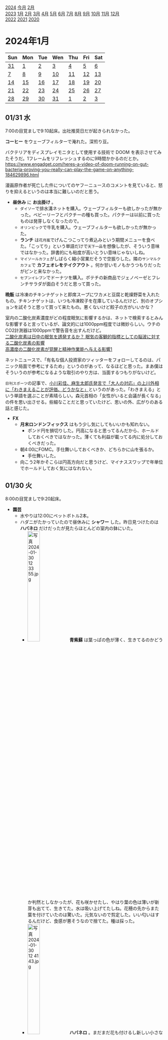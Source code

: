 [2024](README.md#2024) [今月](2024-01.md) [2月](2024-02.md)  
[2023](README.md#2023) [1月](2023-01.md) [2月](2023-02.md) [3月](2023-03.md) [4月](2023-04.md) [5月](2023-05.md) [6月](2023-06.md) [7月](2023-07.md) [8月](2023-08.md) [9月](2023-09.md) [10月](2023-10.md) [11月](2023-11.md) [12月](2023-12.md)  
[2022](README.md#2022) [2021](README.md#2021) [2020](README.md#2020)  

2024年1月
=========

|Sun|Mon|Tue|Wen|Thu|Fri|Sat|
|---|---|---|---|---|---|---|
|[31](2023-12.md#1231-日)|[1](#0101-月)|[2](#0102-火)|[3](#0103-水)|[4](#0104-木)|[5](#0105-金)|[6](#0106-土)|
|[7](#0107-日)|[8](#0108-月)|[9](#0109-火)|[10](#0110-水)|[11](#0111-木)|[12](#0112-金)|[13](#0113-土)|
|[14](#0114-日)|[15](#0115-月)|[16](#0116-火)|[17](#0117-水)|[18](#0118-木)|[19](#0119-金)|[20](#0120-土)|
|[21](#0121-日)|[22](#0122-月)|[23](#0123-火)|[24](#0124-水)|[25](#0125-木)|[26](#0126-金)|[27](#0127-土)|
|[28](#0128-日)|[29](#0129-月)|[30](#0130-火)|[31](#0131-水)|[1](2024-02.md#0201-木)|[2](2024-02.md#0202-金)|[3](2024-02.md#0203-土)|

01/31 水
--------

7:00の目覚ましで9:10起床。出社推奨日だが起きられなかった。

__コーヒー__ をウェーブフィルターで淹れた。深煎り豆。

バクテリアをディスプレイモニタとして使用する技術で DOOM を表示させてみたそうだ。1フレームをリフレッシュするのに9時間かかるのだとか。  
https://www.engadget.com/heres-a-video-of-doom-running-on-gut-bacteria-proving-you-really-can-play-the-game-on-anything-184629896.html

漫画原作者が死亡した件についてのヤフーニュースのコメントを見ていると、怒りを抑えるというのは本当に難しいのだと思う。

- __昼休み__ に __お出掛け__ 。
  - `ダイソー`で排水溝ネットを購入。ウェーブフィルターも欲しかったが無かった。ベビーリーフとパクチーの種も買った。パクチーは以前に買ったものは発芽しなくなったので。
  - `オリンピック`で牛乳を購入。ウェーブフィルターも欲しかったが無かった。
  - __ランチ__ は`花月嵐`でげんこつこってり煮込みという期間メニューを食べた。「こってり」という単語だけで`天下一品`を想像したが、そういう意味ではなかった。辞書的にも粘度が高いとうい意味じゃないしね。
  - `マイソールカフェ`がしばらく縮小営業だそうで空振りした。隣の`サンマルクカフェ`で __カフェオレをテイクアウト__ 。何か甘いモノもかうつもりだったがピンと来なかった。
  - `セブンイレブン`でドーナツを購入。ポテチの新商品でジェノベーゼとフレンチサラダが面白そうだと思って買った。

__晩飯__ は冷凍のチキンナゲットと即席スープにワカメと豆腐と乾燥野菜を入れたもの。チキンナゲットは、いつも冷凍餃子を在庫しているんだけど、別のオプションを試そうと思って買って来たもの。悪くないけど餃子の方がいいかな？

室内の二酸化炭素濃度がどの程度眠気に影響するかは、ネットで検索するとみんな影響すると言っているが、論文的には1000ppm程度では微妙らしい。ウチのCO2計測器は1000ppmで警告音を出すんだけど。  
[二酸化炭素は日中の眠気を誘発するか？ 眠気の客観的指標としての脳波に対する二酸化炭素の影響](https://www.tohoku.ac.jp/japanese/2022/06/press20220615-01-co2.html)  
[高濃度の二酸化炭素が覚醒と精神作業能へ与える影響1](https://www.jstage.jst.go.jp/article/jje/58/2/58_76/_pdf)  

ネットニュースで、「有名な個人投資家のツィッターをフォローしてるのは、パニック局面で参考にするため」というのがあって、なるほどと思った。まあ僕はそういうのが参考になるような取引のやり方は、当面するつもりがないけど。

`日刊スポーツ`の記事で、[小川彩佳、麻生太郎氏発言で「大人の対応」の上川外相に「わきまえることが評価、どうかなと」](https://www.nikkansports.com/entertainment/news/202401310000200.html)というのがあった。「わきまえる」という単語を選ぶことが素晴らしい。森元首相の「女性がいると会議が長くなる」の件を思い出させる。些細なことだと思っていたけど、思いの外、広がりのある話と感じた。

- __FX__
  - __月末ロンドンフィックス__ はもう少し気にしてもいいかも知れない。
    - ポンド円を損切りした。円高になると思ってるんだから、ホールドしておくべきではなかった。薄くても利益が載ってる内に処分しておくべきだった。
  - 朝4:00にFOMC。手仕舞いしておくべきか、どちらかに山を張るか。
    - 手仕舞いした。
  - 向こう2年かそこらは円高方向だと思うけど、マイナススワップで年単位でホールドしておく気にはなれない。

01/30 火
--------

8:00の目覚ましで9:20起床。

- __園芸__
  - 水やりは12:00にペットボトル2本。
  - ハダニがたかっていたので昼休みに __シャワー__ した。昨日見つけたのは __ハバネロ__ だけだったが見たらほとんどの室内の鉢にいた。
    - <img src='images/%E5%86%99%E7%9C%9F%202024%2D01%2D30%2012%2033%2055.jpg' alt='写真 2024-01-30 12 33 55.jpg' width='30%'> __青紫蘇__ は葉っぱの色が薄く、生きてるのかどうか判然としなかったが、花も咲かせたし、やはり葉の色は薄いが新芽も出てて、生きてた。水は吸い上げてたしね。花穂の先からまた葉を付けていたのは驚いた。元気ないので剪定した。いい匂いはするんだけど、食感が悪そうなので捨てた。種は採った。
    - <img src='images/%E5%86%99%E7%9C%9F%202024%2D01%2D30%2012%2041%2043.jpg' alt='写真 2024-01-30 12 41 43.jpg' width='30%'> __ハバネロ__ 。まだまだ花も付けるし新しい小さな青い実を付けている。実が赤くならない。明るいオレンジくらい。
    - <img src='images/%E5%86%99%E7%9C%9F%202024%2D01%2D30%2012%2047%2047.jpg' alt='写真 2024-01-30 12 47 47.jpg' width='30%'> __挿し芽__ を水耕栽培してる __タイバジル__ 。剪定してハーブティーに。
    - <img src='images/%E5%86%99%E7%9C%9F%202024%2D01%2D30%2012%2049%2044.jpg' alt='写真 2024-01-30 12 49 44.jpg' width='30%'> <img src='images/%E5%86%99%E7%9C%9F%202024%2D01%2D30%2012%2052%2036.jpg' alt='写真 2024-01-30 12 52 36.jpg' width='30%'> 種からパーライトで水耕栽培してる __ホーリーバジル__ 。剪定したものは乾燥する。
    - <img src='images/%E5%86%99%E7%9C%9F%202024%2D01%2D30%2012%2055%2029.jpg' alt='写真 2024-01-30 12 55 29.jpg' width='30%'> 鉢植えの方の __タイバジル__ はもう少し待ってから収穫する。というか、どんどん炒め物やサラダに使うべきだ。
  - 大根の頭を水に漬けたのは腐った。根に蓄えた栄養を葉っぱにして食べる程度しか出来ないようだ。液体肥料を吸い上げて、養分を必要な栄養素に変換することは、頭の先だけでは出来ないのかも知れない。

__コーヒー__ をマキネッタでロングブラックにして、2015年が賞味期限のスキムミルクを入れた。

毛布を洗濯。

__ランチ__ はキャベツの微塵切りとタイバジルにレモンチリソースを掛けたもの。

__コーヒー__ をプレスで淹れた。

__間食__ に即席オニオンスープにサラダチキンと乾燥野菜と卵を入れてレンチンしたもの。

__東中野__ で知り合いの誕生会。

<a id="0130-glove"></a>移動中に[3本指だし手袋](https://www.amazon.co.jp/gp/product/B01N6B2G9Y/)をしながらスマホを操作してみたが、暖かいとまでは言えないが、それなりの効果はあった。

__夜食__ に即席スープにワカメと乾燥野菜を入れたもの。

01/29 月
--------

9:00の目覚ましで9:40起床。

- __園芸__
  - 水やりは14:00にペットボトル2本。
  - <img src='images/%E5%86%99%E7%9C%9F%202024%2D01%2D29%2014%2047%2009.jpg' alt='梅、白加賀の花' width='30%'> __梅__ の __白加賀__ の最初の花が咲いた。受粉の都合では3種類同時に咲いて欲しいんだけど、つぼみの膨らみ具合はバラバラ。
  - __ハバネロ__ にハダニがたかっているのを見つけたが、今日は時間が無い。

__コーヒー__ をマキネッタでロングブラックにしたが薄め過ぎた。

__ランチ__ は即席みそ汁に乾燥こんにゃく麺と乾燥ワカメと、Amazonで買った乾燥野菜。野菜はコーンが多めだった。次は他のを試すか、乾燥キャベツを試すか。乾燥シイタケや乾燥キクラゲも選択肢にある。

乾燥メカブというのも見つけた。500gで3220円。乾燥もずくは1gで50円くらい。高い。戻すと相当増えるのかな？刻み昆布が1gで5円くらい。数分で戻るなら面白そう。

自宅PCのメモリを増設した。最大で8GB x4挿せるところ、元々4GB x4挿さっていた。片方のペアを交換して、合計24GBになった。クロックの高い方を残すつもりだったけど、CLが13だったので新しい11の方を残した。いつか32GBにする時が来たらCL9で統一されて速くなる。まあ、その前にマザーボードを変更する気になるかも知れないけど。

<a id="0129-matsu-ya"></a>`松屋`の通販で29日に割引イベントしてるのを知った。送料込みで1食200円を切るなら在庫を置いておいてもいいと思って注文した。

- 移動中に`Duolingo`したいけど、スマホを操作する手が寒い。指の出た手袋が欲しくて物色していて、500円以内の軍手があったので試しに2種類注文してみた。
  - ノースフェイスにもあるので、試着してみたい。気に入ったら買いたい。
  - 指先を開閉できるものもあるが、1000円以上するのは他がダメだとなってから試したい。

[1949年の第1期国語審議会に「これからの敬語(建議)」という文章](https://www.bunka.go.jp/kokugo_nihongo/sisaku/joho/joho/kakuki/01/tosin06/03.html)がある。そこに、慣用として定着している「お」と「ご」はそのままで良い、となっている。以下が例示されているのだが、半分くらいは、言われて見れば、という感じで、意識していなかった。
> おはよう　　おかず　　おたまじゃくし  
> ごはん　　　ごらん　　ごくろうさま  
> おいでになる（すべて「お――になる」の型）  
> ごらんになる（すべて「ご――になる」の型）  

__歌舞伎町__ の`鶏美庵`で __会食__ 。知り合いの働いている店に、シフトを聞いて予約したが、腰を悪くしたそうでいなかった。

`どないや`で差し入れを買って近所に寄って帰宅。

帰りに`セブンイレブン`のカウンターフーズを買って食べてしまう。

01/28 日
--------

飲み過ぎで頭が痛い。起床も遅く、`CUPHEAD`を遊べなかった。

水やりは16:00にペットボトル1本。

何でイヤホンが無くなるの？僕どこに置いてるの？

__間食__ に、即席みそ汁を摂取。Amazonで買ったものは、すでにある在庫を消費してから。

__お出掛け__ 。 __東中野__ で2軒と近所で1軒。ワインバーでおでんを食べるつもりだったが日曜定休だった。早く帰りたいと思っていたが、結局深酒した。今日は晩飯を抜こうかと思っていたが、遅い時間になったら腹が減って唐揚げなどを食べた。

注文したメモリが届いていた。接続は明日。

01/27 土
--------

寝ている間にSMSが来てて、NTTから電話料金についてお話ししたいことがある、って。勧誘だろうと思ったが、もっと悪いかも知れない。掛けろという宛先の番号と、SMSの発信元も違う。詐欺電話を相手の料金で掛けようとはいい根性してる。

__コーヒー__ をマキネッタでロングブラックにした。浅煎りの方を試してみて、悪くない。この豆はプレスの方が美味しいと感じるけど、もっと別の豆でも試してみたい。

PCのメモリが足りない。Firefoxが使い過ぎなんだけど、僕はタブをブックマークのように使うので仕方ない。Chromeは使ってないタブのメモリを開放するようになって偉い。今のPCのメモリが16GBのところ、Firefoxだけで10GB使う。[以前に増設して](2022-11.md#1101-extend-pc-main-memory)スロットが4本とも埋まっている。あの時16GB増設して24GBにしておくんだった。このPCには32GBまでしか積めない。16GB 2本は高いから、8GB 2本ずつ交換。

 ということで[8GB 2本で16GBの商品](https://www.amazon.co.jp/dp/B096FMQ2L2/)をポチった。2700円は凄いな。似たような商品の中から、クロックレイテンシが9の物を選んだ。11が多い。ユーザー評価も十分に多くて高い。一気に4本買ってもいいかも知れないけど、一旦半分だけ。最初から積んでた方はオーバークロック品だったので、安ければソチラに合わせたいところだったけど、安い方で十分。

`CUPHEAD`で遊んだ。多分あと1/4程度。

味噌汁が郵便受けに入っていた。

- __お出掛け__
  - 電車で __下北沢__ へ。新宿乗り換えで小田急線。
    - 暖かければ歩くんだけど。
  - 知り合いの居酒屋イベントで一杯。
  - 折角下北沢へ来たのでと思って`マジックスパイス`に行ったら、店舗移転中でお休み。明日1/28再開だって。
  - `Tap&Growler`でクラフトビールを一杯。次にどこへ行くか考える時間のため。
  - ワインとスパイス料理のお店`ホーキ星`でワインとチキンカレー。玉ねぎたっぷりだけどクローブが良く効いた、スパイスのパンチのあるカレー。
  - 総武線で __東中野__ へ行くつもりが、たまたま来てた山手線に間違えて乗ってしまって __高田馬場__ へ。
  - `漁〆`でつけ麺を注文したが食べきれなかった。
  - 帰りに東中野へ寄りたかったがタクシーで近所に帰って一杯やって帰宅。

01/26 金
--------

8:00の目覚ましで9:40起床。夜中の仮眠があっても起きれないよね。

- __園芸__
  - 水やりは16:00にペットボトル1本。
  - __白加賀__ だけ花が咲きそう。受粉の関係で3本一斉に咲いて欲しいんだけど。

__コーヒー__ をプレスで淹れた。

リモート出社。

__ランチ__ はモヤシの作り置きと、その作り置きの残りの汁に`サトウのごはん`と卵を入れたもの。モヤシのカレー味が僕にしてはかなり美味しく出来たので。

__コーヒー__ をマキネッタでロングブラックに。豆は`ITSUKI`のケニヤ深煎り。結構いい。浅煎りロングブラックもその内に試そう。

__晩飯__ はカップ麺と冷凍ハンバーグ。カップヌードル酸辣湯はゴマ油の香りが素晴らしいが全体的に物足りないので酢と胡椒と唐辛子を足したら美味しくなった。

注文した即席スープと乾燥ワカメと乾燥野菜が届いた。味噌汁は明日。

`CUPHEAD`を6時間遊んだ。あまり楽しいと感じない難しさだが、見た目が面白くて次のステージや敵を見たくなる。

__夜食__ に、今日届いた即席スープをかき玉にしたもの。

__夜食__ 第2段に、お好み焼きと、即席スープにワカメと乾燥こんにゃく麺を入れたもの。このスープは元々あった在庫。

01/25 木
--------

8:00の目覚ましで9:40起床。

水やりは14:00にペットボトル1本。

リモート出社。

- __ランチ__ はサラダチキンと溶き卵をレンチンしたものと、即席みそ汁に __乾燥汁の実__ を入れたもの。乾燥汁の実はこないだ`キッチンコート`で買って来た。ありそうでないと思っていたが、ようやく見つけた。他の店でも見つけてないだけだろうか？

乾燥汁の実が思いの外良かったので、Amazonで探してみると1gで5円を切るくらいからあって結構安い。ついでに即席スープも探してみると、1食
10円辺りからあって驚いた。

- Amazonで見かけた乾物。巨大なパックでの最安値。
  |キャベツ|ワカメ|シイタケ|きくらげ|切り干し大根|ミックスキノコ|
  |---|---|---|---|---|---|
  |2円|3円|3円|4円|4円|15円|

即席みそ汁と即席スープと乾燥ワカメと乾燥ミックス野菜をAmazonで注文した。

緑豆春雨も通販で安く買えないかと探してみたが、送料で割高になりそうだ。

__晩飯__ は韓国の袋の激辛インスタント焼きそば。賞味期限が2022年10月。油が悪くなった匂いがする。ストックを買うのは良くないな。十分に辛いけど、過去の記憶程ではない。辛さに強くなったか、過去の記憶が大袈裟になったか。

- 買うかどうかは別として、電子レンジを物色した。オーブンが付いていれば安くてもいいかな。スチームは手入れが面倒で結局使わないかも知れない。
  - 加熱水蒸気調理は何に向いているんだろう？水蒸気は空気よりも熱伝導がいいし、気化熱の逆で100°C以下の物体に水蒸気が触れて水に戻る時に発熱するのだそうで、表面温度を高速に上げることが出来るらしい。ステーキやハンバーグの表面をいい色にしたいときに使えたりすると便利なんだけど、何°Cくらいなんだろうか。
    - [表面を高温にして色付かせるような調理は期待していいらしい](https://kakakumag.com/seikatsu-kaden/?id=14320)。オーブンだと予熱時間が大変だから、簡単に色付くなら素晴らしい。
    - 加熱水蒸気ならでは、というワケではないが、[ビストロには、底面に電磁波を吸収して発熱する天板が付属するそうで、電子レンジで鉄板料理のような調理ができる](https://esse-online.jp/articles/-/20418)そうだ。別の話として面白い。
  - [低温蒸しという機能での調理を見つけた](https://kaden.watch.impress.co.jp/docs/column_review/kaden/1067512.html)。湯気を介してなら、そこそこ熱伝導もいいかも知れない。真空調理機でのお湯での調理と、トータルでどっちが楽だろうか。袋に入れる必要はないんだけど、手入れは真空調理機かな。

- 電子レンジを掃除。
  - 電子レンジにクリーントレーというゴミ受けが付いていることを覚えていなかった。掃除したが、結構汚れていた。
  - ついでに、スチーム機能を使った庫内掃除メニューも初めて使ってみた。重曹を溶いた水を、油汚れに効くし、焦げのこびりつきもあるので使った。
    - 重曹が乾いて固まった 💦

もつ焼きの「ガツ」は`ガッツだぜ！`の"guts"らしい。英語でも、肝っ玉というようなニュアンスから、臓物と性根を両方表すようだ。

フランスとイタリアには、正しい言語を定めるための機関があって、「アカデミーフランセーズ」「アカデミアデッラクルスカ」というらしい。

__夜食__ に、キャベツを湯通ししたものと感想こんにゃくにココイチの鯖カレーの缶詰を掛けたものを食べた。

早く寝た。朝4時かそこらまでは寝ていたかったが2時前にそれ以上眠れなくなった。で、5:00に寝た。

01/24 水
--------

目覚まし無しで4:00に起床。昨日は23:00に就寝した。遅い食事とアルコール入りのミントシロップで眠くなった。早い時間の眠気は貴重だ。まだ胃にモノが入っている感じがある。

水やりはサボった。

__FX__ 起きたら[01/19に狼狽売りしてドテンロングした価格](#0119-fx-losscut)まで戻っていた。NY閉場前の利益確定売り？が始まったようなので一旦ロングを決済。閉場直前に買い戻す。

__コーヒー__ をプレスで淹れた。今日から`ITSUKI`のエチオピアコチャレ浅煎り。

早く起きて昼まで空腹が耐えられなさそうだと思ってミックスナッツを買った。500kcalもあるのか。

__ランチ__ は社食。

職場の1Fの`ブルートーカイ`で __コーヒーをテイクアウト__ 。

電車で帰宅。もうすぐ閉店の`びあマ神田`に寄って、帰りに高田馬場で買い物して家まで歩こうと思ってたけど、寒過ぎてやめた。

01/23 火
--------

9:00の目覚ましで9:30起床。

コーヒー豆を切らしていたのを忘れていた。__チャイ__ を淹れた。

リモート出社。

貸与PCに繋いで使っているワイヤレスイヤホンの左耳の充電が切れがち。接触が悪い？

- __昼休み__ に __お出掛け__
  - __ランチ__ は __東中野__ の`アッサンブラージュノム`でアフォガードフレンチトーストロール。
  - `キッチンコート`で食材購入。`早川亭`でコーヒー豆を買いたかったが休みなのを忘れてて、別のお店に近い方のスーパーへ。
  - `ITSUKI`でコーヒー豆を購入してスパイスコーヒーをテイクアウト。

__FX__ 日銀会合では金利見通しの引き下げがあった。インフレ率が予想より低いという、緩和解除が遅くなる可能性のある発表。これを受けてチャートは上下したがかなり狭い範囲。その後、インフレ基調が確認できたという表現によると思うけど、1円程度円高に振れ、結局戻ってきた。そこそこ下がったところでロングを1枚仕込んで、お小遣い程度になった。まあ、いい感じに決済できるかはこれから。それに[こないだ7万円程度やられた](#0119-fx-losscut)。

iPad Pro で使用していた Lightning ケーブルが断線した。他のケーブルだと充電速度が遅いようだが、また買いに行くのも億劫に思う。まあまあ前から、iPad Proのバッテリーが弱っている。多分そのせいもあるんだと思うけど、充電器に繋ぎっぱなしで使っているのに、__残量70%程度のところからいきなりバッテリー切れで落ちる__。そしてすぐ元の残量で復活する。__バッテリー交換に出すと18800円__ だそうだ。その前にケーブルと充電器の新調を試すことが出来るけど。

昼に買ったモヤシをカレー味の作り置きに。少しスパイスが焦げたが美味しく出来た方。

__晩飯__ は 昼に買ったおつとめ品だった __菜の花__ を茹でてカラシ醤油を掛けたものと、冷凍餃子とサラダチキンと煮卵。

炭酸で割って、 __ミントシロップ__ を飲み切った。砂糖漬けの葉っぱが普通に食べられるようになっていて美味しかった。

01/22 月
--------

9:00の目覚ましで9:30起床。

水やりは14:00にペットボトル1本。

リモート出社。

__コーヒー__ をマキネッタでキャラメルカフェオレに。

__コーヒー__ プレスで淹れた。豆が奇麗に無くなった。

ランチは抜いた。

__ノゲシ__ のピクルスを食べてみたが、茎は硬くて食べられない。別に美味しくもない。まだ踏ん切りが付かないが、いつか捨てることになるだろう。

`びあマ神田`が閉店だって。大量のボトルがあって素晴らしいお店だったのに。  
https://www.instagram.com/p/C2OujuBJREf/

__晩飯__ は __東中野__ の`油そば 油山`のタイ屋台風油そば。多分ナンプラーを使ってあるんだろうけど、良く分からなかった。

2軒寄って帰宅。

iOSの`スイカゲーム`を購入して遊んでみた。なるほど、もう一回やりたくなる。

01/21 日
--------

水やりは17:00にペットボトル1本。

少し前まで17:00には土の色が見えずに水やりを諦めるくらいに暗かったが、もう大丈夫になった。

Apple Watch では12°Cと出ているがかなり寒い。

__カラメル__ を作った。

__コーヒー__ をマキネッタでキャラメルカフェオレに。

ウクライナチャリティに入っていた`Pawnbarian`を遊んだ。`Slay the Spire`リスペクトだけど、戦略やデッキビルドの幅が多くなく、覚えることは少ない。ローグライクを自称していて、強化の獲得がランダム。強化とデッキの引きでイイ感じにハマると爽快だが、じり貧になることが多い。面白いんだけど、もっと頑張るかというと？

飲みに出て、帰ってきて色々食べてしまう。ポテチを半分残せたのは良かったけど、わさビーフだからのような気がする。

01/20 土
--------

水やりは15:00にペットボトル1本。

- __ピーマン__ を種から育てていると思ったら __ノゲシ__ だったそれは食べられるらしいというので料理した。
  - 蕾と茎はピクルスに。
    - ピクルス液に
  - 葉っぱはツナ缶と野菜炒めにしてスクランブルエッグを乗せた。

ピクルス液を検索すると、お酢が多めのものも水が多めのものもある。酸味や香りが飛ばないように、沸騰してから酢を入れるとしたレシピがあるが、では何のために加熱するんだろう。熱い液を漬かるものに掛けて、表面を殺菌したり、細胞壁を壊して液を浸み込みやすくしたり、という意味じゃないの？砂糖や塩を溶かしやすくするだけ？

ピクルス液とピックル液は別物。英語では一緒だけど。

__コーヒー__ をマキネッタでカフェオレに。

__ランチ__ はノゲシの炒め物。

__晩飯__ はレタスとフェンピー。フェンピーは茹で時間を計らなかったら固過ぎた。モヤシを煮た汁がいい感じに中華風だったので残りを使おうと思っていたんだけど床にこぼしてしまった。

`Pikuniku`を遊んだ。4時間。アクションパズルだと思ってたが、思ってたのと違った。子供向けのアクションアドベンチャー？

01/19 金
--------

頭痛と微熱でお休みを頂いた。

水やりは16:00にペットボトル1本。

<a id="0119-fx-losscut"></a>__FX__ 踏み上げられていたドル円ショートを損切りすると下げ始める。

- __晩飯__ は作り置きのモヤシと、カップ麺と冷凍餃子と卵とレタス、カップ麺の残り汁に感想こんにゃく麺とレタスを入れたもの。
  - 去年の5月が賞味期限のカップヌードルの麺を揚げた油が酸敗してた。トムヤムクン味が好きでストックしてあって、いつでもあって欲しいから後回しにしていたが、本末転倒だ。
  - こんにゃく麺は戻し時間を短めにしてみたら歯応えがあって、これもいいかも知れない。

`ドラゴンズドグマ`をだらだらと。

01/18 木
--------

8:00の目覚ましで9:30起床。そんなに遅くなかったつもりだが、かなり眠い。気持ちの良い二度寝。簡単に不眠になるせいか、眠気を貴重なものだと思ってしまう。

リモート出社。

__ランチ__ はレタスと袋キャベツと鯖カレーの缶詰。

建物の改修で断水。こういう時のために水を在庫しておくべきだな。

アジャイルのチームの色々な尺度を計測するツール？  
https://subscriptions.columinity.com/

__晩飯__ は袋キャベツにチリレモンソースと冷凍ハンバーグ。

`ドラゴンズドグマ`は火力不足を感じなくなってきた。

01/17 水
--------

目覚ましを掛け忘れたが9:30起床。

- __園芸__
  - 水やりは15:00にペットボトル2本。
  - __ノゲシ__ の花が1日で綿毛になった。散らかると掃除が面倒なので後で摘もうと思っていたが、水やりにベランダに出た時に引っ掛けて散らしてしまった。
  - __梅__ をフラワースタンドから降ろしたけど、葉っぱが落ちてるんだから日照は関係無かった。まあ、床に下しておくと通行の邪魔なので上げ下げはするんだけど。
  - __ピーマン__ の発芽キットを再作成。

リモート出社。

ランチは抜いた。

__晩飯__ は昨日のカレーとレタス。

__夜食__ に即席スープに冷凍餃子とワカメとかき玉を入れたもの。

<></a id="0117-purchased-pressure-shirts">加圧シャツを追加購入。以前に購入した商品が無くなってた。3枚セットはちょっとギャンブル？

屋外で寒い時にスマホを使うために __手袋__ が欲しい。Amazonで適当にいくつか買おうかと思ったが、手に取って買いたいのでその内に買いに行こうと思う。寒くて夜に外出する気になれないけど。

- `ドラゴンズドグマ`
  - ドラゴンと戦う時に味方NPCが持ち上げて飛ばそうとしてくれる。ちょっと前は近接ジョブだったからそうしていたが、その時はあまり飛ばそうとしてくれず、遠隔ジョブにしたらやたらと飛ばそうとする。

01/16 火
--------

8:00の目覚ましで9:30起床。

- __園芸__
  - 水やりは15:00にペットボトル1本。
  - 風が強かったので __梅__ の木を日当たりの良いフラワースタンドから地面に下した。

- __昼休み__ に __お出掛け__ 。今日も滅茶苦茶寒い。風が強い。
  - __ランチ__ は __東中野__ の`AOI`で鯖カレー。この日手伝ってくれてた人は`エリックサウス`とかでも作ってたそうだ。
  - `ITSUKI`でカフェラテをテイクアウト。

リモート出社。

久しぶりに、お __茶__ を淹れた。日記に最後に書いたのは6月だって。書き忘れもあるだろうけど、かなり飲んでないのは確かだし、新茶の季節のをまだ飲み切ってない。

__FX__ 上げるとは思ったけど、一回下を試してからだと思い込んでたんだよね。

`Humble Bundle`のボードゲームのとクトゥルフのを買った。デフォルトの寄付額。

- __お出掛け__
  - 近所のもつ焼き屋で晩酌。波打ちベーコンというのがインスタに上がっていて面白そうだから食べに行ったが、特別面白い仕上がりではなかった。
  - `不二子`で差し入れの寿司をテイクアウト。
  - 近所のバーで一杯。誕生日の人が二人いてヒドい目にあった。

01/15 月
--------

8:00の目覚ましで9:20起床。

- __園芸__
  - 水やりは15:00にペットボトル1本。
  - __ピーマン__ だと思ってたものを鉢上げしようと思ったら、先っぽに綿毛が付いていた。 __ノゲシ__ だった。なんか葉っぱが違うと思ったよ。[過去の日記を見ると最初は疑っていた](2023-10.md#1017-suspicious-paprika)らしいが、すぐに疑いを忘れたようだ。葉っぱの形が怪しいことさえ言及してない。
    - 僕はノゲシをエゾタンポポだと間違えて覚えていて、エゾタンポポが違うというのは去年知ったんだけど、それがノゲシという名前だということは今日調べて知った。
    - 一応柔らかい部分は食べられるそうだけど。
      - ここでは固い部分も食べてた。  
        https://totte-taberu.com/kiroku/yasou/nogesi

リモート出社。

ゴミ出しのついでに近所のスーパーへ。一番近い`まいばすけっと`には丸のままのキャベツが置いてない。スマホを忘れて出て、`マルマンストア`が9:00に開くかどうか調べることが出来なかった。試しに行っても良かったんだけど。今調べたら9:00からやってるらしい。`マルエツプチ`ならやってるしキャベツも置いてあるけど、気が向かなかった。

今日初めて思ったワケじゃないけど、加湿器をつけて、明らかに湿度も上がったし体感が暖かくなった。因果関係は分からないが起床時の喉のチクチクも無い。

__コーヒー__ をプレスで濃い目に淹れてカフェオレに。牛乳を温めるのをサボったから、かなりぬるくなった。

モヤシの __作り置き__ 。醤油と唐辛子。

__ランチ__ は冷凍ハンバーグとレタスサラダとモヤシとポテチ。

レッドツェッペリンは聞いたことがある曲が多くて流石だと思った。多分カバーされて聞いたのもいくつもある。そして、バッドコミュニケーションに似てると言われていたのも初めて聞いてなるほどと思った。

__間食__ にワカメとかき玉の即席スープを飲んだ。18:00くらいになるとお腹が減る。

ずっと少しだけ残してた梅酒を飲み切った。梅のみを食べたら全然美味しくなかった。美味しい部分が全部出たと、良いように解釈するべきか。

- __FX__ 
  - ドル円ショートが含み損だけど、今ポジションゼロだったら売ってると思うんだよね。もっと上で売りたいけど、上に行く確信があるワケでもなく、損失を確定して上がるのを待つ気にはなれない。
    - 結局、夜に手放した。いつ反転するか分からないのを、そこそこのマイナススワップ払いながら待つのは嫌になった。反転はそろそろじゃないかとも思うんだけど、ついでだからもうちょっと上を試してからになりそうに見える。
  - 南アランド円をロングしても良さそうな気がしてるけど自信が無い。

- `Humble Bundle`
  - `クトゥルフの呼び声`のブックバンドルが追加されてた。興味深いが読むとも思えない。
  - `ベヨネッタ`等が入ったチャリティーゲーム大会のバンドルとか、有名なテーブルゲームのPC版がいくつも入った乳がんチャリティーとか、今回のバンドルは凄い。もう一つも版権ものがいくつも入って、僕は興味ないが凄い。
  - 購入済み一覧を見てたら、去年買った`Slay the Spire`持ってた。
    - そうか、ウクライナチャリティもやったな。
    - また所持してるのを買わないように、色々アクティベートした。16本。
      - `Pikuniku`は元々いつ買うかという感じだったし、`Satisfactory`みたいな工場作り系のも興味があった。

久しぶりに郵便受けを見たら英語の発音の本が入っていた。DVDとCDが入っていてページをめくりにくい。

ちょっと飲みに出て、帰りに高田馬場で買い物しようと思ってたけど、寒くて無理だった。大久保でも構わない買い物だけど、大久保でも遠い。

`ドラゴンズドグマ`の黒呪島イベント1周目クリア。少し遊んだが敵が固くなってて、また火力不足。

01/14 日
--------

水やりは14:00にペットボトル3本。

__ランチ__ はカップ麺と、残り汁に乾燥こんにゃく麺とワカメと冷凍餃子と卵を入れて煮たもの。

`ドラゴンズドグマ`の火力不足で困ってたところは、不足気味ながらもなんとか抜けた。ちょっと気が遠くなる。

少し飲みに出て、帰りにセブンのカウンターフーズ食べて、帰ってから冷凍総菜とスナック菓子を食べてしまう。

01/13 土
--------

- __園芸__
  - 水やりは15:00にペットボトル1本。
  - 室内の __ピーマン__ が水切れを起こしていた。鉢上げした方がいいのだろう。暖かくなるまでにどれだけ大きくなるだろうか。本棚では高さが足りなそうだから、置き場所も考え直さないと。

__晩飯__ はサラダチキンを卵とじにしたもの。

年明けの円安について、NISAで海外市場のETFが売れているからという話を読んだ。年初に一括購入する人たちがいて相当動くのだとか。いや、そんなに早く反映しないだろう、と思うが、ETFがいずれ買い増すことには違いなく、積み立てによるその程度の円安圧力があるのは納得できる。

`ドラゴンズドグマ`をいくらか。経験値や金を稼ぐ必要が出て、少しやる気が減ってる。

01/12 金
--------

8:00の目覚ましで8:30起床。

水やりは8:30にペットボトル1本。

`スタバ`でカフェオレを買って出社。

__ランチ__ は社食。

__六本木__ まで歩いて `ブリュードッグ`で一杯。

01/11 木
--------

9:00の目覚ましで9:30起床。

`GOG`で無料のラインナップ紹介メールが来てた。これらはいつも無料なのかな？ The Elder Scroll シリーズの1と2、ウルティマの外伝2つ、`Akalabeth`、`Quake 2 RTX`を貰って来た。 RTX は nVidia の支援でレイトレや物理ベースレンダリングをしてるそうだ。

最近部屋が寒く感じるしエアコンの風も冷たく感じる、と思っていたら19°C設定になっていた。22°Cにした。

初代ウィザードリーのファミコン版がマップが少し違うのだそうだ。初めて聞いた気がするが、忘れてただけのような気もする。

Steam でも`Quake 2 RTX`は無料で存在するそうで、そちらでもライブラリに追加した。`Portal with RTX`もあったので追加した。 Quake 2 は本体を持ってないので体験版として3ステージだけ遊べるそうだ。セールで安かったら買うかも知れない。60%offの220円まで下がったことがあるらしい。 Portal はこないだ買った。

`Half-Life 2 RTX`も作っている最中だそうだ。これは11月に買ってもう持ってる。

__ランチ__ はワカメとかき玉の味噌汁。

__晩飯__ は魚介出しの醤油スープ。油かすの消費を考えていて、カスうどん食べるんだからうどんつゆの味でいいんじゃないのかと、昆布と鯖節の出汁醤油を入れた。でもカスうどんは大阪だから昆布だしの塩味だった。まあ悪くない。感想こんにゃくと豆腐と冷凍餃子とワカメと、2019年が __賞味期限__ のホタテの缶詰。

貰った鮭とばを食べたら美味しくて気持ち悪くなるまで食べてしまった。なんで気持ち悪くなるのか分からないけど。

`ドラゴンズドグマ`は火力不足。レベル上げと装備集めが必要。

__夜食__ に冷凍餃子と冷凍唐揚げとサラダチキンと甘いモノ。

01/10 水
--------

8:00の目覚ましで8:40起床。昨日も寝付きが悪かった。

今朝の気温が2°Cらしい。寒い。昼は12°Cまで上がるらしいが。

- __園芸__
  - 水やりは9:00にペットボトル2本。
  - 室内の __ハバネロ__ と __タイバジル__ に花が。ハバネロは動きが無さそうに見えたが、室内に移動して元気になったようで何より。タイバジルは20°Cでも秋モードか。

昼休みにお茶を買いにビルの1Fに行ったら3Fでキングダムのイベントをしているという。行ってみたら有料だそうで、ほとんど知らないのでやめておいた。

`王徳伝`で杏仁ミルクウーロン茶をテイクアウト。

Wikipedia英語版の”Dither”のページから、飛行機で計算機を動かした逸話が消えている。

__晩飯__ は __神保町__ の有名なカレー屋さん`ボンディ`でミックスカレー。夜なのに並んでて驚いた。かなり動物性脂肪が多い。

01/09 火
--------

8:00の目覚ましで9:30起床。昨日は2:00に床に就いたが6:00くらいまで寝付けなかった。

水やりは10:00にペットボトル2本。

__コーヒー__ をマキネッタでカフェオレに。豆が多過ぎて蓋がキッチリ閉まらずに吹きこぼれてしまった。

リモート出社。

[c++26 std::linalg](https://en.cppreference.com/w/cpp/header/linalg)。 "algorithm" も "algebra" も "alg" で始まるのか。

__ランチ__ は袋麺と冷凍餃子と卵。

__晩飯__ は洋風サバ缶とピーマンとポテチ。

`ドラゴンズクラウン`は最後のアサシンのジョブレベルが最大になって魔法弓に。今まで無駄遣いし過ぎて、お金とジョブポイントが足りない。

01/08 月
--------

水やりは忘れた。室内のピーマンと青紫蘇だけ。

ようやく壊れたハサミの柄を瞬間接着剤で直した。

`ドラゴンズドグマ`を進めた。火力不足で辛い。全職業を経験したからパラメータがバランス型になってる。魔法専門職があんまりおもしろくなかったのと、アイテムを盗むのをやりたかった。盗みはそんなに有利にならないし代わりにドロップが無くなるらしい。今のアサシンでジョブレベルコンプリートだけど、どの職業で進めようか。魔法弓が面白かったかも知れない。

__晩飯__ は冷凍ハンバーグと豆腐バーとポテチ。

__夜食__ に`キャンベル`のクラムチャウダーを食べた。レタスと冷凍餃子とスライスチーズも一緒に。牛乳が古くなりつつあるし、キャンベルの在庫を全然使ってないので。久しぶりに食べたけど、こんなにジャガイモ多かったっけ。鉄の匂いがする。

01/07 日
--------

水やりは14:00にペットボトル2本。

__晩飯__ は出来合いのグリーンカレーにキノコとピーマンを入れたものと、レタスサラダ。

`ドラゴンズドグマ`の黒呪島イベントを始めた。ハクスラ的に延々強化できるモードみたいなのかな？

- __お出掛け__
  - __東中野__ のビアバーとワインバーで一杯。
  - __ゴールデン街__ で2軒。
  - __歌舞伎町__ の`パインテール2990`で一杯飲んで差し入れをテイクアウト。
  - 近所に差し入れして一杯やって帰宅。

01/06 土
--------

水やりはペットボトル2本。

__FX__ は昨日飲んでる間に145.955円まで上がって143.975まで下がって、結局僕が昨日決済したくらいに戻ってきたらしい。日足は奇麗な十字陽線。

__ランチ__ はベトナムの袋麺にレタスとシャウエッセンと卵と油かす。フレッシュのレモンドロップを1本入れたら結構辛かった。

15:00に15°C。暖かい。

Epic Games Store で`Marvel's Guardians of the Galaxy`を貰った。

Steam で`Portal`1と2のセットで180円で買った。

`まいばすけっと`で冷凍餃子と卵、豆腐バー、キノコ、ピーマン、生姜、冷凍ハンバーグ、即席スープ、甘いモノを購入。

`サンキューカフェ`で __コーヒーをテイクアウト__ 。コスタリカ。

`ドラゴンズドグマ`を少し。

- __晩飯__ はアサリの水煮缶で味噌汁を作った。アサリ、ワカメ、キノコ、かき玉。トマト缶を少し入れたが探しても見つからない。色々入れたのに味噌とワカメしか感じない。
  - 水煮缶の賞味期限が2023年で、製造は多分2001年。家に置いておいても使わなそうなので今日使った。
  - 味噌も数年前ので、固くなって溶きにくい。

明け方にカップ麺を食べてしまう。QUTTAカルボナーラ味に卵とスライスチーズと胡椒とおろしにんにくを追加。

01/05 金
--------

水やりは忘れた。

__FX__ は飲みに行く前に決済。年越しの爆益だったドル円ロング4枚は昨日ドテンして1枚ショートにしたら50銭逆行してまたドテン。そこから買い上がって3枚持ってた。昨日余計なことしなければ1円50銭くらい取れてた。その時に1時間程度画面を見てなければ。

- __お出掛け__
  - いつも行列のラーメン屋が一人しかいなくて迷ったがスルー。
  - `なべや`、`じゃんだら`、`ターフ`。ターフは20:00開店だと思ってたけど19:00だって。
  - `vivo`、`リズ`、`トリオ`。

01/04 木
--------

水やりはペットボトル2本。

__コーヒー__ をマキネッタでカフェオレにして __ミントシロップ__ を入れた。

- 一昨日の会食の時に甥が`ロブロックス`で遊んでいるというので、自分でも作ってみたらどうかと焚き付けた。何かの時にアドバイスできるように自分でも少しやってみようと思う。
  - いくつか遊んでみたけど、オンラインマルチプレイが普通なのかな。
  - チュートリアルは分かりにくくはないが、いきなり細かいところが入って、本当の初心者には何が何だか分からないかも知れない。特に小学校低学年だと。
    - 出来合いの簡単なゲームをテンプレートに改造していく感じのがいくつもあるといいと思うけど。

__間食__ で即席スープと乾燥ワカメと冷凍餃子。

梅干し湯を飲む。

お腹を冷やしたらしい。あの程度でか。

`ドラゴンズドグマ`。

__晩飯__ はネパール製造のレトルトカレー。脂っこいし骨のかけらが凄い。レタスと食べたけどかなり残って、何と合うか考えた結果、豆の缶詰を思い出したら2013年が賞味期限だった。

明け方、こんにゃく麺と缶詰の鯖カレー。

01/03 水
--------

水やりはペットボトル1本。

__日吉__ で学生時代の友達と麻雀。帰りに`鶏ヤロー`日吉店で晩酌。昨晩は飲み過ぎて起きるのがツラかった。

東中野と近所で一杯。

放置してたドル円が爆益になってた。

01/02 火
--------

- __園芸__
  - 水やりはペットボトル2本。
  - __モヒートミント__ にカイガラムシがいたのでシャワーした。

__コーヒー__ をマキネッタでスパイスカフェオレにした。粉を中挽きにしてしまったが、牛乳やスパイスを入れたこともあって違いは分からない。スパイスは粉末のシナモンとクローブ。

`ドラゴンズドグマ`を少し。全部の職業レベルを最大にするくらいまでは遊ぼうかと思う。

- __お出掛け__
  - __大崎__ で家族で会食。すぐに解散。
  - 新宿三丁目で飲んでた友達と合流して一杯。
  - __イスラム横丁__ でホールの黒コショウとカシューナッツを購入。あとレトルトカレー。
  - 革靴だったのでタクシーに乗りたかったが捕まらなかった。足が痛い。
  - 東中野と近所で飲んで帰宅。
    - 東中野の店では警察が来てて、無銭飲食か何かのようだ。

放置してたドル円がトントンくらいになってた。

01/01 月
--------

- __園芸__
  - 水やりはペットボトル2本。
  - __タイバジル__ にハダニが沢山いたのでシャワーした。今まで気付かなかったのが不思議なくらい。
    - 他の鉢には見当たらない。

- __加湿器__ をつけた。
  - 最近朝起きると喉がチクチクするのは湿度が低いせいかな？と思って、加湿器を掃除。
  - かなり放置したのでハイターで漬け置き。加湿器を使わなくなる時は水を抜かないといけないんだけど、面倒で放置していたのでバイオフィルムだらけ。
  - 加湿器によると湿度が70%以上らしいけど本当かな？なら不要なんだけど。

__コーヒー__ をプレスで淹れた。

今日の Epic Games Store の無料配布は`ゴーストランナー`。見送り。

- `ドラゴンズドグマ`
  - 止め時を判断するために攻略サイトを見た。
  - 裏ボスと戦ったが、ほとんど減らない。

ゆっくりと小さな揺れを感じて、揺れているのは自分かも知れないと思ったら石川県で震度7だそうだ。長周期の小さな揺れで、コレが地震だとすると震源近くではかなり大きい揺れだろうから、地震だとしたら海であることを願ったが残念。電灯のひもや植木が揺れていたが、エアコンの風かどうか分からなかった。

- __晩飯__ は袋麺と野菜炒めとレタスサラダ。
  - しばらく油かすを使うのを忘れていたので、消化するのに良さそうなものということで。
  - レタスの葉2枚をレモンチリソースで。スライサーで千切りしようとしたが上手く行かなかった。

ビニール袋にボトルキャップの口を付けた __ラード__ のチューブが絞りにくい。というかビニールを破りそうで怖い。が、やっといい方法を見つけた。口の裏に親指を差し込むと、袋に負荷を掛けずに力を入れることが出来る。

<!-- cSpell:words QUTTA Akalabeth Pikuniku Satisfactory -->
